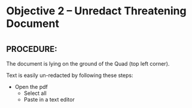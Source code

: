# Objective 2 – Unredact Threatening Document #

#  
## PROCEDURE: ##

The document is lying on the ground of the Quad (top left corner).

Text is easily un-redacted by following these steps:
-  Open the pdf
    -  Select all
    -  Paste in a text editor
